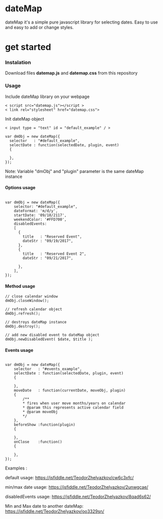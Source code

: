 # dateMap 
dateMap it's a simple pure javascript library for selecting dates. Easy to use and easy to add or change styles.

# get started 

<h3>Instalation</h3>

Download files <b>datemap.js</b> and <b>datemap.css</b> from this repository

<h3>Usage</h3>

Include dateMap library on your webpage

```
< script src="datemap.js"></script >
< link rel="stylesheet" href="datemap.css">
```

Init dateMap object

```
< input type = "text" id = "default_example" / >

var dmObj = new dateMap({
  selector   : "#default_example",
  selectDate : function(selectedDate, plugin, event)
  {
      
  },
});
```
Note: Variable "dmObj" and "plugin" parameter is the same dateMap instance 

<h4>Options usage </h4>

```

var dmObj = new dateMap({
    selector: "#default_example",
    dateFormat: 'm/d/y',
    startDate: '09/18/2117',
    weekendColor: '#FFD700',
    disabledEvents:
    [
      {
        title   : "Reserved Event",
        dateStr : "09/19/2017",
      },
      {
        title   : "Reserved Event 2",
        dateStr : "09/21/2017",

      },
    ],
});

```


<h4>Method usage </h4>

```
// close calendar window
dmObj.closeWindow();

// refresh calendar object
dmObj.refresh();

// destroys dateMap instance
dmObj.destroy();

// add new disabled event to dateMap object
dmObj.newDisabledEvent( $date, $title );
```

<h4>Events usage </h4>

```

var dmObj = new dateMap({
    selector   : "#events_example",
    selectDate : function(selectedDate, plugin, event)
    {

    },
    moveDate   : function(currentDate, moveObj, plugin)
    {
        /**
        * fires when user move months/years on calendar
        * @param this represents active calendar field 
        * @param moveObj 
        */
    },
    beforeShow :function(plugin)
    {

    },
    onClose    :function()
    {

    },
});

```

Examples : 

  default usage:
    https://jsfiddle.net/TeodorZhelyazkov/cw6c3xfc/
    
  min/max date usage:
    https://jsfiddle.net/TeodorZhelyazkov/2unwgcae/
    
  disabledEvents usage:
    https://jsfiddle.net/TeodorZhelyazkov/8qad6s62/
  
  Min and Max date to another dateMap:
    https://jsfiddle.net/TeodorZhelyazkov/oo3329sn/
    

